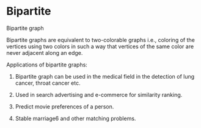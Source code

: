 # Bipartite
Bipartite graph


Bipartite graphs are equivalent to two-colorable graphs i.e., coloring of the vertices using two colors in such a way that vertices of the same color are never adjacent along an edge.


Applications of bipartite graphs:
1. Bipartite graph can be used in the medical field in the detection of lung cancer, throat cancer etc.

2. Used in search advertising and e-commerce for similarity ranking.

3. Predict movie preferences of a person.

4. Stable marriage6 and other matching problems.
